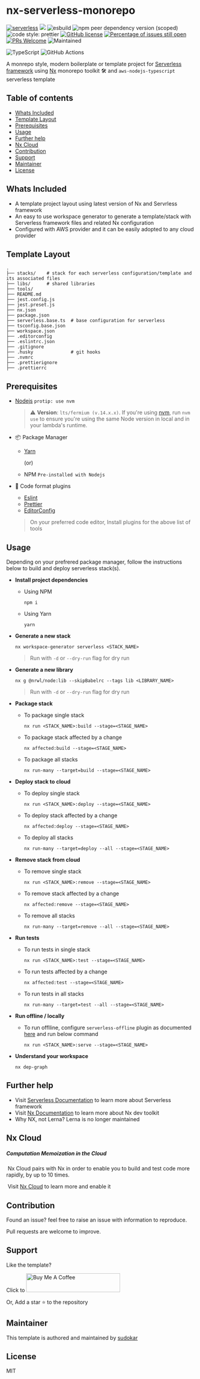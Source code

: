 # nx-serverless-monorepo

[![serverless](http://public.serverless.com/badges/v3.svg)](http://www.serverless.com)
[![](https://img.shields.io/badge/monorepo-Nx-blue)](https://nx.dev/)
![esbuild](https://badges.aleen42.com/src/esbuild.svg)
![npm peer dependency version (scoped)](https://img.shields.io/npm/dependency-version/eslint-config-prettier/peer/eslint)
![code style: prettier](https://img.shields.io/badge/code_style-prettier-ff69b4.svg?style=flat-square)
[![GitHub license](https://img.shields.io/badge/license-MIT-blue.svg)](https://github.com/sudokar/nx-serverless/blob/master/LICENSE)
[![Percentage of issues still open](http://isitmaintained.com/badge/open/Naereen/badges.svg)](http://isitmaintained.com/project/Naereen/badges 'Percentage of issues still open')
[![PRs Welcome](https://img.shields.io/badge/PRs-welcome-brightgreen.svg)](https://github.com/sudokar/nx-serverless)
![Maintained](https://img.shields.io/maintenance/yes/2022.svg)

![TypeScript](https://img.shields.io/badge/typescript-%23007ACC.svg?style=for-the-badge&logo=typescript&logoColor=white)
![GitHub Actions](https://img.shields.io/badge/github%20actions-%232671E5.svg?style=for-the-badge&logo=githubactions&logoColor=white)

A monrepo style, modern boilerplate or template project for [Serverless framework](https://www.serverless.com/) using [Nx](https://nx.dev) monorepo toolkit 🛠 and `aws-nodejs-typescript` serverless template

## Table of contents

- [Whats Included](#whats-included)
- [Template Layout](#template-layout)
- [Prerequisites](#prerequisites)
- [Usage](#usage)
- [Further help](#further-help)
- [Nx Cloud](#nx-cloud)
- [Contribution](#contribution)
- [Support](#support)
- [Maintainer](#maintainer)
- [License](#license)

## Whats Included

- A template project layout using latest version of Nx and Servrless framework
- An easy to use workspace generator to generate a template/stack with Serverless framework files and related Nx configuration
- Configured with AWS provider and it can be easily adopted to any cloud provider

## Template Layout

```shell
.
├── stacks/    # stack for each serverless configuration/template and its associated files
├── libs/      # shared libraries
├── tools/
├── README.md
├── jest.config.js
├── jest.preset.js
├── nx.json
├── package.json
├── serverless.base.ts  # base configuration for serverless
├── tsconfig.base.json
├── workspace.json
├── .editorconfig
├── .eslintrc.json
├── .gitignore
├── .husky              # git hooks
├── .nvmrc
├── .prettierignore
├── .prettierrc
```

## Prerequisites

- [Nodejs](https://nodejs.org/) `protip: use nvm`

  > :warning: **Version**: `lts/fermium (v.14.x.x)`. If you're using [nvm](https://github.com/nvm-sh/nvm), run `nvm use` to ensure you're using the same Node version in local and in your lambda's runtime.

- :package: Package Manager

  - [Yarn](https://yarnpkg.com)

    (or)

  - NPM `Pre-installed with Nodejs`

- 💅 Code format plugins

  - [Eslint](https://eslint.org/)
  - [Prettier](https://prettier.io/)
  - [EditorConfig](https://editorconfig.org/)

  > On your preferred code editor, Install plugins for the above list of tools

## Usage

Depending on your prefrered package manager, follow the instructions below to build and deploy serverless stack(s).

- **Install project dependencies**

  - Using NPM

    ```shell
    npm i
    ```

  - Using Yarn

    ```shell
    yarn
    ```

- **Generate a new stack**

  ```shell
  nx workspace-generator serverless <STACK_NAME>
  ```

  > Run with `-d` or `--dry-run` flag for dry run

- **Generate a new library**

  ```shell
  nx g @nrwl/node:lib --skipBabelrc --tags lib <LIBRARY_NAME>
  ```

  > Run with `-d` or `--dry-run` flag for dry run

- **Package stack**

  - To package single stack

    ```shell
    nx run <STACK_NAME>:build --stage=<STAGE_NAME>
    ```

  - To package stack affected by a change

    ```shell
    nx affected:build --stage=<STAGE_NAME>
    ```

  - To package all stacks

    ```shell
    nx run-many --target=build --stage=<STAGE_NAME>
    ```

- **Deploy stack to cloud**

  - To deploy single stack

    ```shell
    nx run <STACK_NAME>:deploy --stage=<STAGE_NAME>
    ```

  - To deploy stack affected by a change

    ```shell
    nx affected:deploy --stage=<STAGE_NAME>
    ```

  - To deploy all stacks

    ```shell
    nx run-many --target=deploy --all --stage=<STAGE_NAME>
    ```

- **Remove stack from cloud**

  - To remove single stack

    ```shell
    nx run <STACK_NAME>:remove --stage=<STAGE_NAME>
    ```

  - To remove stack affected by a change

    ```shell
    nx affected:remove --stage=<STAGE_NAME>
    ```

  - To remove all stacks

    ```shell
    nx run-many --target=remove --all --stage=<STAGE_NAME>
    ```

- **Run tests**

  - To run tests in single stack

    ```shell
    nx run <STACK_NAME>:test --stage=<STAGE_NAME>
    ```

  - To run tests affected by a change

    ```shell
    nx affected:test --stage=<STAGE_NAME>
    ```

  - To run tests in all stacks

    ```shell
    nx run-many --target=test --all --stage=<STAGE_NAME>
    ```

- **Run offline / locally**

  - To run offlline, configure `serverless-offline` plugin as documented [here](https://github.com/dherault/serverless-offline) and run below command

    ```shell
    nx run <STACK_NAME>:serve --stage=<STAGE_NAME>
    ```

- **Understand your workspace**

  ```
  nx dep-graph
  ```

## Further help

- Visit [Serverless Documentation](https://www.serverless.com/framework/docs/) to learn more about Serverless framework
- Visit [Nx Documentation](https://nx.dev) to learn more about Nx dev toolkit
- Why NX, not Lerna? Lerna is no longer maintained

## Nx Cloud

##### Computation Memoization in the Cloud

​ Nx Cloud pairs with Nx in order to enable you to build and test code more rapidly, by up to 10 times.

​ Visit [Nx Cloud](https://nx.app/) to learn more and enable it

## Contribution

Found an issue? feel free to raise an issue with information to reproduce.

Pull requests are welcome to improve.

## Support

Like the template?

Click to <a href="https://www.buymeacoffee.com/sudokar" target="_blank"><img src="https://cdn.buymeacoffee.com/buttons/default-orange.png" alt="Buy Me A Coffee" height="50" width="250"></a>

Or, Add a star :star: to the repository

## Maintainer

This template is authored and maintained by [sudokar](https://github.com/sudokar)

## License

MIT
